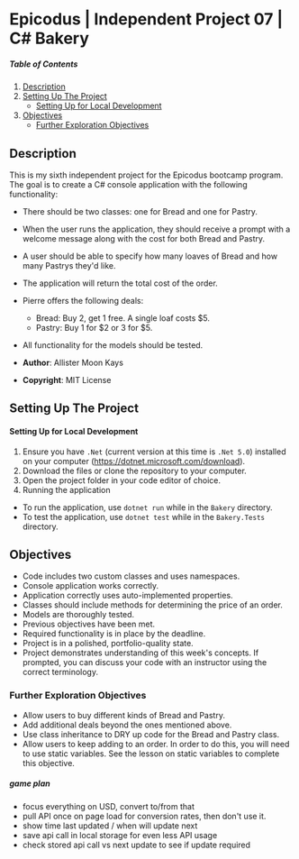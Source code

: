 # Epicodus | Independent Project 07 | C# Bakery

##### Table of Contents
1. [Description](#description)
2. [Setting Up The Project](#setting-up-the-project)
   - [Setting Up for Local Development](#setting-up-for-local-development)
4. [Objectives](#objectives)
   - [Further Exploration Objectives](#further-exploration-objectives)

## Description

This is my sixth independent project for the Epicodus bootcamp program. The goal is to create a C# console application with the following functionality:

- There should be two classes: one for Bread and one for Pastry.
- When the user runs the application, they should receive a prompt with a welcome message along with the cost for both Bread and Pastry.
- A user should be able to specify how many loaves of Bread and how many Pastrys they'd like.
- The application will return the total cost of the order.
- Pierre offers the following deals:
  - Bread: Buy 2, get 1 free. A single loaf costs $5.
  - Pastry: Buy 1 for \$2 or 3 for $5.
- All functionality for the models should be tested.

- **Author**: Allister Moon Kays
- **Copyright**: MIT License

## Setting Up The Project

#### Setting Up for Local Development
1. Ensure you have `.Net` (current version at this time is `.Net 5.0`) installed on your computer (https://dotnet.microsoft.com/download).
1. Download the files or clone the repository to your computer.
2. Open the project folder in your code editor of choice.
3. Running the application
  - To run the application, use `dotnet run` while in the `Bakery` directory.
  - To test the application, use `dotnet test` while in the `Bakery.Tests` directory.

## Objectives
- Code includes two custom classes and uses namespaces.
- Console application works correctly.
- Application correctly uses auto-implemented properties.
- Classes should include methods for determining the price of an order.
- Models are thoroughly tested.
- Previous objectives have been met.
- Required functionality is in place by the deadline.
- Project is in a polished, portfolio-quality state.
- Project demonstrates understanding of this week's concepts. If prompted, you can discuss your code with an instructor using the correct terminology.

### Further Exploration Objectives
- Allow users to buy different kinds of Bread and Pastry.
- Add additional deals beyond the ones mentioned above.
- Use class inheritance to DRY up code for the Bread and Pastry class.
- Allow users to keep adding to an order. In order to do this, you will need to use static variables. See the lesson on static variables to complete this objective.

##### game plan

- focus everything on USD, convert to/from that
- pull API once on page load for conversion rates, then don't use it.
- show time last updated / when will update next
- save api call in local storage for even less API usage
- check stored api call vs next update to see if update required